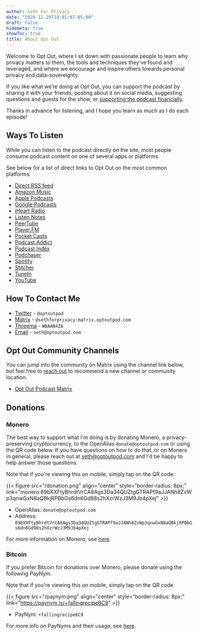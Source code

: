 ```yaml
---
author: Seth For Privacy
date: "2020-11-29T19:01:07-05:00"
draft: false
hidemeta: true
showToc: true
title: About Opt Out
---
```


Welcome to Opt Out, where I sit down with passionate people to learn why privacy matters to them, the tools and techniques they’ve found and leveraged, and where we encourage and inspire others towards personal privacy and data-sovereignty.

If you like what we’re doing at Opt Out, you can support the podcast by sharing it with your friends, posting about it on social media, suggesting questions and guests for the show, or [supporting the podcast financially](#donations).

Thanks in advance for listening, and I hope you learn as much as I do each episode!

## Ways To Listen

While you can listen to the podcast directly on the site, most people consume podcast content on one of several apps or platforms.

See below for a list of direct links to Opt Out on the most common platforms:

- [Direct RSS feed](https://feeds.buzzsprout.com/1790481.rss)
- [Amazon Music](https://music.amazon.com/podcasts/627c4e78-24f9-46cf-abaa-50e3e2386d47/opt-out)
- [Apple Podcasts](https://podcasts.apple.com/us/podcast/opt-out/id1572450110)
- [Google Podcasts](https://podcasts.google.com/feed/aHR0cHM6Ly9mZWVkcy5idXp6c3Byb3V0LmNvbS8xNzkwNDgxLnJzcw==)
- [iHeart Radio](https://www.iheart.com/podcast/269-opt-out-83234356/)
- [Listen Notes](https://www.listennotes.com/podcasts/opt-out-seth-for-privacy-rK8OwF7oYyz/)
- [PeerTube](https://videos.optoutpod.com/videos/local)
- [Player.FM](https://player.fm/series/opt-out)
- [Pocket Casts](https://pca.st/3iu4ight)
- [Podcast Addict](https://podcastaddict.com/podcast/3367216)
- [Podcast Index](https://podcastindex.org/podcast/3920142)
- [Podchaser](https://www.podchaser.com/podcasts/opt-out-1906115)
- [Spotify](https://open.spotify.com/show/59fX0wRUKhWGK9IAKt7bQM)
- [Stitcher](https://www.stitcher.com/show/opt-out-2)
- [TuneIn](https://tunein.com/podcasts/Technology-Podcasts/Opt-Out-p1448055/)
- [YouTube](https://www.youtube.com/c/OptOutPodcast)

## How To Contact Me  

- [Twitter](https://twitter.com/optoutpod) - `@optoutpod`  
- [Matrix](https://matrix.to/#/@sethsimmons:monero.social) - `@sethforprivacy:matrix.optoutpod.com`  
- [Threema](https://threema.id/WBAAN4ZA) - `WBAAN4ZA`  
- [Email](mailto:seth@optoutpod.com) - `seth@optoutpod.com`

## Opt Out Community Channels

You can jump into the community on Matrix using the channel link below, but feel free to [reach out](#how-to-contact-me) to recommend a new channel or community location:

- [Opt Out Podcast Matrix](https://matrix.to/#/#optout:monero.social)

## Donations

### Monero

The best way to support what I'm doing is by donating Monero, a privacy-preserving cryptocurrency, to the OpenAlias `donate@optoutpod.com` or using the QR code below. If you have questions on how to do that, or on Monero in general, please reach out at [seth@optoutpod.com](mailto:seth@optoutpod.com) and I'd be happy to help answer those questions.

Note that if you're viewing this on mobile, simply tap on the QR code.

{{< figure src="/donation.png" align="center" style="border-radius: 8px;" link="monero:89bXXFtyBhrdtVrCA8Ags3Da34QUZtgGTRAPf9aJJANh8ZvWp3qnwGxN8aQBkjRPBbGs6dn6Gd98s2hXzrWzJ3M9Jb4pXej" >}}

- OpenAlias: `donate@optoutpod.com`
- Address: `89bXXFtyBhrdtVrCA8Ags3Da34QUZtgGTRAPf9aJJANh8ZvWp3qnwGxN8aQBkjRPBbGs6dn6Gd98s2hXzrWzJ3M9Jb4pXej`

For more information on Monero, see [here](https://www.getmonero.org/).

### Bitcoin
If you prefer Bitcoin for donations over Monero, please donate using the following PayNym.

Note that if you're viewing this on mobile, simply tap on the QR code.

{{< figure src="/paynym.png" align="center" style="border-radius: 8px;" link="https://paynym.is/+fallingrecipe6C9" >}}

- PayNym: `+fallingrecipe6C9`

For more info on PayNyms and their usage, see [here](https://samouraiwallet.com/paynym).
